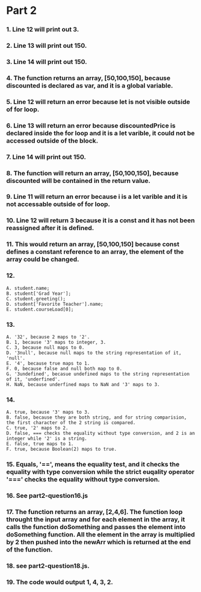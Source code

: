 # Part 2

### 1. Line 12 will print out 3.
### 2. Line 13 will print out 150.
### 3. Line 14 will print out 150.
### 4. The function returns an array, [50,100,150], because discounted is declared as var, and it is a global variable.
### 5. Line 12 will return an error because let is not visible outside of for loop.
### 6. Line 13 will return an error because discountedPrice is declared inside the for loop and it is a let varible, it could not be accessed outside of the block.
### 7. Line 14 will print out 150.
### 8. The function will return an array, [50,100,150], because discounted will be contained in the return value. 
### 9. Line 11 will return an error because i is a let varible and it is not accessable outside of for loop. 
### 10. Line 12 will return 3 because it is a const and it has not been reassigned after it is defined. 
### 11. This would return an array, [50,100,150] because const defines a constant reference to an array, the element of the array could be changed.
### 12.  
    A. student.name;
    B. student['Grad Year'];
    C. student.greeting();
    D. student['Favorite Teacher'].name;
    E. student.courseLoad[0];
### 13. 
    A. '32', because 2 maps to '2'. 
    B. 1, because '3' maps to integer, 3.
    C. 3, because null maps to 0.
    D. '3null', because null maps to the string representation of it, 'null'.
    E. '4', because true maps to 1.
    F. 0, because false and null both map to 0. 
    G. '3undefined', becasue undefined maps to the string representation of it, 'underfined'.
    H. NaN, because underfined maps to NaN and '3' maps to 3.
### 14. 
    A. true, because '3' maps to 3. 
    B. false, because they are both string, and for string comparision, the first character of the 2 string is compared. 
    C. true, '2' maps to 2.
    D. false, === checks the equality without type conversion, and 2 is an integer while '2' is a string. 
    E. false, true maps to 1. 
    F. true, because Boolean(2) maps to true. 
### 15. Equals, '==', means the equality test, and it checks the equality with type conversion while the strict euqality operator '===' checks the equality without type conversion. 

### 16. See **part2-question16.js**
### 17. The function returns an array, [2,4,6]. The function loop throught the input array and for each element in the array, it calls the function doSomething and passes the element into doSomething function. All the element in the array is multiplied by 2 then pushed into the newArr which is returned at the end of the function.

### 18. see **part2-question18.js**.
### 19. The code would output 1, 4, 3, 2. 